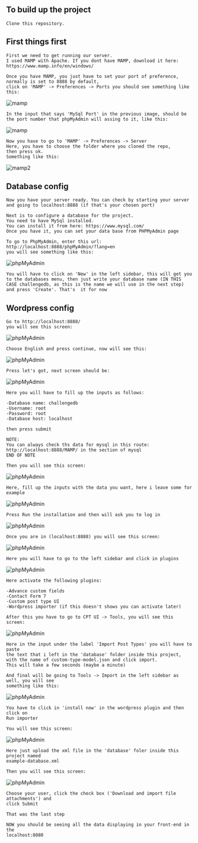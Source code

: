 ## To build up the project
```
Clone this repository.
```
## First things first
```
First we need to get running our server. 
I used MAMP with Apache. If you dont have MAMP, download it here:
https://www.mamp.info/en/windows/

Once you have MAMP, you just have to set your port of preference, normally is set to 8888 by default, 
click on 'MAMP' -> Preferences -> Ports you should see something like this:
```
![mamp](./exampleImages/mampExample.jpg)
```
In the input that says 'MySql Port' in the previous image, should be the port number that phpMyAdmin will assing to it, like this:
```
![mamp](./exampleImages/phpMyAdminPort.jpeg)
```
Now you have to go to 'MAMP' -> Preferences -> Server
Here, you have to choose the folder where you cloned the repo,
then press ok.
Something like this:
```
![mamp2](./exampleImages/mampExample2server.jpg)
## Database config
```
Now you have your server ready. You can check by starting your server
and going to localhost:8888 (if that's your chosen port)

Next is to configure a database for the project.
You need to have MySql installed.
You can install it from here: https://www.mysql.com/
Once you have it, you can set your data base from PHPMyAdmin page

To go to PhpMyAdmin, enter this url:
http://localhost:8888/phpMyAdmin/?lang=en
you will see something like this:
```
![phpMyAdmin](./exampleImages/phpmyadmin.jpg)
```
You will have to click on 'New' in the left sidebar, this will get you
to the databases menu, then just write your database name (IN THIS CASE challengedb, as this is the name we will use in the next step) and press 'Create'. That's  it for now
```
## Wordpress config
 ```
Go to http://localhost:8888/
you will see this screen: 
```
![phpMyAdmin](./exampleImages/wordpress1.jpeg)
 ```
Choose English and press continue, now will see this:
```
![phpMyAdmin](./exampleImages/wordpress2.jpeg)
 ```
Press let's got, next screen should be:
```
![phpMyAdmin](./exampleImages/wordpress3.jpeg)
 ```
Here you will have to fill up the inputs as follows:

-Database name: challengedb
-Username: root
-Password: root
-Database host: localhost

then press submit

NOTE:
You can always check ths data for mysql in this route:
http://localhost:8888/MAMP/ in the section of mysql
END OF NOTE

Then you will see this screen:
```
![phpMyAdmin](./exampleImages/wordpress8.jpeg)
 ```
Here, fill up the inputs with the data you want, here i leave some for example
```
![phpMyAdmin](./exampleImages/wordpress4.jpeg)
 ```
Press Run the installation and then will ask you to log in
```
![phpMyAdmin](./exampleImages/wordpress5.jpeg)
 ```
Once you are in (localhost:8888) you will see this screen:
```
![phpMyAdmin](./exampleImages/wordpress6.jpeg)
 ```
Here you will have to go to the left sidebar and click in plugins
```
![phpMyAdmin](./exampleImages/wordpress7.jpg)
 ```
Here activate the following plugins:

-Advance custom fields
-Contact Form 7
-Custom post type UI
-Wordpress importer (if this doesn't shows you can activate later)

After this you have to go to CPT UI -> Tools, you will see this screen:
```
![phpMyAdmin](./exampleImages/wordpress9.jpeg)
 ```
Here in the input under the label 'Import Post Types' you will have to paste
the text that i left in the 'database' folder inside this project, with the name of custom-type-model.json and click import.
This will take a few seconds (maybe a minute)

And final will be going to Tools -> Import in the left sidebar as well, you will see
something like this:
```
![phpMyAdmin](./exampleImages/wordpress10.jpeg)
 ```
You have to click in 'install now' in the wordpress plugin and then click on
Run importer

You will see this screen:
```
![phpMyAdmin](./exampleImages/wordpress11.jpg)
 ```
Here just upload the xml file in the 'database' foler inside this project named
example-database.xml

Then you will see this screen:
```
![phpMyAdmin](./exampleImages/wordpress12.jpeg)
 ```
Choose your user, click the check box ('Download and import file attachments') and
click Submit

That was the last step

NOW you should be seeing all the data displaying in your front-end in the
localhost:8080
```